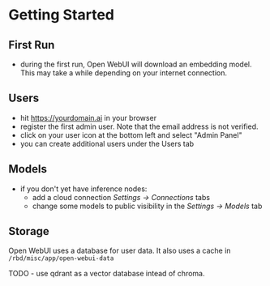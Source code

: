 # Getting Started

## First Run

- during the first run, Open WebUI will download an embedding model.  This may take a while depending on your internet connection.

## Users

- hit https://yourdomain.ai in your browser
- register the first admin user.  Note that the email address is not verified.
- click on your user icon at the bottom left and select "Admin Panel"
- you can create additional users under the Users tab

## Models

- if you don't yet have inference nodes:
  - add a cloud connection *Settings -> Connections* tabs
  - change some models to public visibility in the *Settings -> Models* tab

## Storage

Open WebUI uses a database for user data.  It also uses a cache in `/rbd/misc/app/open-webui-data`

TODO - use qdrant as a vector database intead of chroma.
